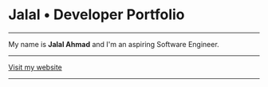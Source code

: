 # Jalal • Developer Portfolio

---

My name is **Jalal Ahmad** and I'm an aspiring Software Engineer.

---

[Visit my website](https://jalalahmad.vercel.app)

---
